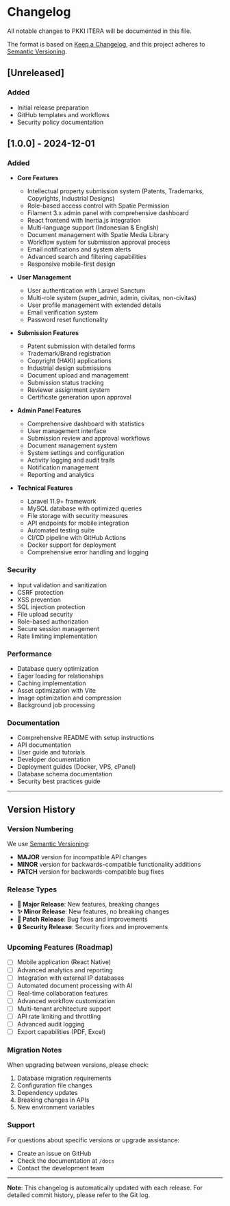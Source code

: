 # Changelog

All notable changes to PKKI ITERA will be documented in this file.

The format is based on [Keep a Changelog](https://keepachangelog.com/en/1.0.0/),
and this project adheres to [Semantic Versioning](https://semver.org/spec/v2.0.0.html).

## [Unreleased]

### Added
- Initial release preparation
- GitHub templates and workflows
- Security policy documentation

## [1.0.0] - 2024-12-01

### Added
- **Core Features**
  - Intellectual property submission system (Patents, Trademarks, Copyrights, Industrial Designs)
  - Role-based access control with Spatie Permission
  - Filament 3.x admin panel with comprehensive dashboard
  - React frontend with Inertia.js integration
  - Multi-language support (Indonesian & English)
  - Document management with Spatie Media Library
  - Workflow system for submission approval process
  - Email notifications and system alerts
  - Advanced search and filtering capabilities
  - Responsive mobile-first design

- **User Management**
  - User authentication with Laravel Sanctum
  - Multi-role system (super_admin, admin, civitas, non-civitas)
  - User profile management with extended details
  - Email verification system
  - Password reset functionality

- **Submission Features**
  - Patent submission with detailed forms
  - Trademark/Brand registration
  - Copyright (HAKI) applications
  - Industrial design submissions
  - Document upload and management
  - Submission status tracking
  - Reviewer assignment system
  - Certificate generation upon approval

- **Admin Panel Features**
  - Comprehensive dashboard with statistics
  - User management interface
  - Submission review and approval workflows
  - Document management system
  - System settings and configuration
  - Activity logging and audit trails
  - Notification management
  - Reporting and analytics

- **Technical Features**
  - Laravel 11.9+ framework
  - MySQL database with optimized queries
  - File storage with security measures
  - API endpoints for mobile integration
  - Automated testing suite
  - CI/CD pipeline with GitHub Actions
  - Docker support for deployment
  - Comprehensive error handling and logging

### Security
- Input validation and sanitization
- CSRF protection
- XSS prevention
- SQL injection protection
- File upload security
- Role-based authorization
- Secure session management
- Rate limiting implementation

### Performance
- Database query optimization
- Eager loading for relationships
- Caching implementation
- Asset optimization with Vite
- Image optimization and compression
- Background job processing

### Documentation
- Comprehensive README with setup instructions
- API documentation
- User guide and tutorials
- Developer documentation
- Deployment guides (Docker, VPS, cPanel)
- Database schema documentation
- Security best practices guide

---

## Version History

### Version Numbering
We use [Semantic Versioning](https://semver.org/):
- **MAJOR** version for incompatible API changes
- **MINOR** version for backwards-compatible functionality additions
- **PATCH** version for backwards-compatible bug fixes

### Release Types
- **🚀 Major Release**: New features, breaking changes
- **✨ Minor Release**: New features, no breaking changes
- **🐛 Patch Release**: Bug fixes and improvements
- **🔒 Security Release**: Security fixes and improvements

### Upcoming Features (Roadmap)
- [ ] Mobile application (React Native)
- [ ] Advanced analytics and reporting
- [ ] Integration with external IP databases
- [ ] Automated document processing with AI
- [ ] Real-time collaboration features
- [ ] Advanced workflow customization
- [ ] Multi-tenant architecture support
- [ ] API rate limiting and throttling
- [ ] Advanced audit logging
- [ ] Export capabilities (PDF, Excel)

### Migration Notes
When upgrading between versions, please check:
1. Database migration requirements
2. Configuration file changes
3. Dependency updates
4. Breaking changes in APIs
5. New environment variables

### Support
For questions about specific versions or upgrade assistance:
- Create an issue on GitHub
- Check the documentation at `/docs`
- Contact the development team

---

**Note**: This changelog is automatically updated with each release. For detailed commit history, please refer to the Git log.
